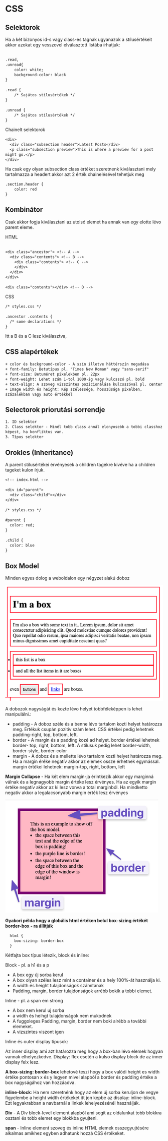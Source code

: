 # CSS

## Selektorok

Ha a két bizonyos id-s vagy class-es tagnak ugyanazok a stílusértékeit akkor azokat egy vesszovel elválasztott listába írhatjuk:
```

.read,
.unread{
    color: white;
    background-color: black
}

.read {
    /* Sajátos stílusértékek */
}

.unread {
    /* Sajátos stílusértékek */
}
```
Chainelt selektorok 

```
<div>
  <div class="subsection header">Latest Posts</div>
  <p class="subsection preview">This is where a preview for a post might go.</p>
</div>
```
Ha csak egy olyan subsection class értéket szeretnenk kiválasztani mely tartalmazza a headert akkor azt 2 érték chainelésével tehetjuk meg

```
.section.header {
    color: red
}
```

## Kombinátor

Csak akkor fogja kiválasztani az utolsó elemet ha annak van egy elotte lévo parent eleme. 

HTML
```

<div class="ancestor"> <!-- A -->
  <div class="contents"> <!-- B -->
    <div class="contents"> <!-- C -->
    </div>
  </div>
</div>

<div class="contents"></div> <!-- D -->
```
CSS
```
/* styles.css */

.ancestor .contents {
  /* some declarations */
}
```
Itt a B és a C lesz kiválasztva, 

## CSS alapértékek

    + color és background-color - A szín illetve háttérszín megadása
    + font-family: Betutípus pl. "Times New Roman" vagy "sans-serif"
    + font-size: Betuméret pixelekben pl. 22px
    + font-weight: Lehet szám 1-tol 1000-ig vagy kulcsszó pl. bold 
    + text-align: A szoveg vizszintes pozícionálása kulcsszóval pl. center
    + Image width és height: Kép szélessége, hosszúsága pixelben, százalékban vagy auto értékkel 

## Selectorok priorutási sorrendje

    1. ID selektor
    2. Class selektor - Minél tobb class annál elonyosebb a tobbi classhoz képest, ha konfliktus van.
    3. Típus selektor

## Orokles (Inheritance)

A parent stilusértékei érvényesek a children tagekre kivéve ha a children tageket kulon írjuk. 

```
<!-- index.html -->

<div id="parent">
  <div class="child"></div>
</div>

/* styles.css */

#parent {
  color: red;
}

.child {
  color: blue
}
```

## Box Model

Minden egyes dolog a weboldalon egy négyzet alakú doboz

![Page boxes](../../img/boxes.png)

A dobozok nagyságát és kozte lévo helyet tobbféleképpen is lehet manipulálni.:
  + padding - A doboz széle és a benne lévo tartalom kozti helyet határozza meg. Értékuk csupán pozitív szám lehet. CSS értékei pedig lehetnek padding-right, top, bottom, left. 
  + border - A margin és a padding kozé ad helyet. border értékei lehetnek border- top, right, bottom, left. A stílusuk pedig lehet border-width, border-style, border-color
  + margin - A doboz és a mellette lévo tartalom kozti helyet határozza meg. Ha a margin éréke negatív akkor az elemek ossze érhetnek egymással. margin értékei lehetnek: margin-top, right, bottom, left
  
**Margin Collapse** -  Ha két elem margin-ja érintkezik akkor egy marginná válnak és a legnagyobb margin értéke lesz érvényes. Ha az egyik margin értéke negatív akkor az ki lesz vonva a total marginból. Ha mindketto negatív akkor a legalacsonyabb margin érték lesz érvényes
  
![box_model](../../img/box-model.png)

**Gyakori példa hogy a globális html értéken belul box-sizing értékét border-box - ra állítják**

```
  html {
    box-sizing: border-box
  }
```

Kétfajta box típus létezik, block és inline:

Block - pl. a h1 és a p
  + A box egy új sorba kerul
  + A box olyan széles lesz mint a container és a hely 100%-át használja ki.
  + A width és height tulajdonságok számítanak
  + Padding, margin, border tulajdonságok arrébb bokik a tobbi elemet.
    
Inline - pl. a span em strong
  + A box nem kerul uj sorba
  + a width és heihgt tulajdonságok nem mukodnek
  + A fuggoleges Padding, margin, border nem boki alrébb a további elemeket.
  + A vizszintes viszont igen

Inline és outer display típusok:

Az inner display ami azt határozza meg hogy a box-ban lévo elemek hogyan vannak elhelyezkedve. Display: flex esetén a kulso display block de az inner display felx lesz.

**A box-sizing: border-box** lehetové teszi hogy a box valódi height es width értéke pontosan x és y legyen mivel alapból a border és padding értéke a box nagyságához van hozzáadva. 

**inline-block**: Ha nem szeretnénk hogy az elem új sorba keruljon de vegye figyelembe a height width értékeket itt jon kepbe az display: inline-block. Ezt legyakrabban a navbarnál a linkek lehelyezésénél használják. 

**Div** - A Div block-level element alapból ami segít az oldalunkat tobb blokkra osztani és tobb elemet egy blokkba gyujteni. 

**span** - Inline element szoveg és inline HTML elemek osszegyujtésére alkalmas amikhez egyben adhatunk hozzá CSS értékeket.




